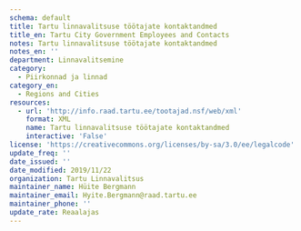 ```yaml
---
schema: default
title: Tartu linnavalitsuse töötajate kontaktandmed
title_en: Tartu City Government Employees and Contacts
notes: Tartu linnavalitsuse töötajate kontaktandmed
notes_en: ''
department: Linnavalitsemine
category:
  - Piirkonnad ja linnad
category_en:
  - Regions and Cities
resources:
  - url: 'http://info.raad.tartu.ee/tootajad.nsf/web/xml'
    format: XML
    name: Tartu linnavalitsuse töötajate kontaktandmed
    interactive: 'False'
license: 'https://creativecommons.org/licenses/by-sa/3.0/ee/legalcode'
update_freq: ''
date_issued: ''
date_modified: 2019/11/22
organization: Tartu Linnavalitsus
maintainer_name: Hüite Bergmann
maintainer_email: Hyite.Bergmann@raad.tartu.ee
maintainer_phone: ''
update_rate: Reaalajas
---
```

